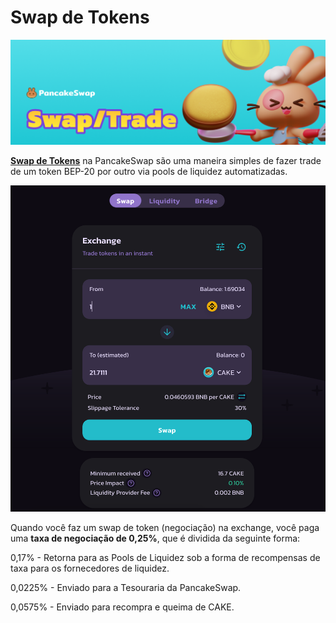 # Swap de Tokens

![](../../.gitbook/assets/swap-trade-header.png)

[**Swap de Tokens**](https://exchange.pancakeswap.finance/#/swap) na PancakeSwap são uma maneira simples de fazer trade de um token BEP-20 por outro via pools de liquidez automatizadas.

![](../../.gitbook/assets/screenshot-2021-04-19-at-6.11.54-pm.png)

Quando você faz um swap de token (negociação) na exchange, você paga uma **taxa de negociação de 0,25%**, que é dividida da seguinte forma:

0,17% - Retorna para as Pools de Liquidez sob a forma de recompensas de taxa para os fornecedores de liquidez.&#x20;

0,0225% - Enviado para a Tesouraria da PancakeSwap.&#x20;

0,0575% - Enviado para recompra e queima de CAKE.
